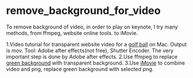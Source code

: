 # remove_background_for_video
To remove background of video, in order to play on keynote, I try many methods,  from ffmpeg, website online tools. to iMovie.

1.Video tutorial for transparent website video for a [golf ball](https://www.youtube.com/watch?v=C67S5x7QWzc) on Mac. Output is mov. Tool: Adobe after effects(not free), Shutter Encoder. The very important step is done by Adobe after effects.
2.Use ffmpeg to replace [green background](https://www.google.com/search?client=safari&rls=en&q=Making+Transparent+Video+with+FFMPEG+by+Chroma+Keying+%7C+Tutorial&ie=UTF-8&oe=UTF-8#fpstate=ive&vld=cid:444a68c3,vid:0tA4fauFykw) with transparent background.
3.Use [iMovie](https://www.youtube.com/watch?v=KZxPHQDRiF4) to combine video and png, replace green background with selected png.
